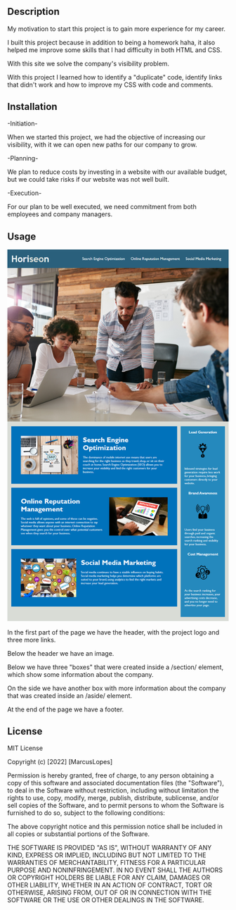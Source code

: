 # <Horiseon>

## Description

 My motivation to start this project is to gain more experience for my career.

 I built this project because in addition to being a homework haha, it also helped me improve some skills that I had difficulty in both HTML and CSS.

With this site we solve the company's visibility problem.

 With this project I learned how to identify a "duplicate" code, identify links that didn't work and how to improve my CSS with code and comments.

## Installation

-Initiation-

  When we started this project, we had the objective of increasing our visibility, with it we can open new paths for our company to grow.

-Planning-

  We plan to reduce costs by investing in a website with our available budget, but we could take risks if our website was not well built.

-Execution-

  For our plan to be well executed, we need commitment from both employees and company managers. 


## Usage
![alt text](assets/images/01-html-css-git-homework-demo.png)

In the first part of the page we have the header, with the project logo and three more links.

Below the header we have an image.

Below we have three "boxes" that were created inside a /section/ element, which show some information about the company.

On the side we have another box with more information about the company that was created inside an /aside/ element.

At the end of the page we have a footer.

## License

MIT License

Copyright (c) [2022] [MarcusLopes]

Permission is hereby granted, free of charge, to any person obtaining a copy
of this software and associated documentation files (the "Software"), to deal
in the Software without restriction, including without limitation the rights
to use, copy, modify, merge, publish, distribute, sublicense, and/or sell
copies of the Software, and to permit persons to whom the Software is
furnished to do so, subject to the following conditions:

The above copyright notice and this permission notice shall be included in all
copies or substantial portions of the Software.

THE SOFTWARE IS PROVIDED "AS IS", WITHOUT WARRANTY OF ANY KIND, EXPRESS OR
IMPLIED, INCLUDING BUT NOT LIMITED TO THE WARRANTIES OF MERCHANTABILITY,
FITNESS FOR A PARTICULAR PURPOSE AND NONINFRINGEMENT. IN NO EVENT SHALL THE
AUTHORS OR COPYRIGHT HOLDERS BE LIABLE FOR ANY CLAIM, DAMAGES OR OTHER
LIABILITY, WHETHER IN AN ACTION OF CONTRACT, TORT OR OTHERWISE, ARISING FROM,
OUT OF OR IN CONNECTION WITH THE SOFTWARE OR THE USE OR OTHER DEALINGS IN THE
SOFTWARE.